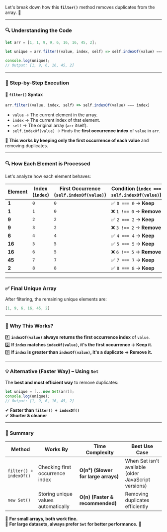 Let's break down how this **`filter()`** method removes duplicates from the array. 🚀  

---

### **🔍 Understanding the Code**
```javascript
let arr = [1, 1, 9, 9, 6, 16, 16, 45, 2];

let unique = arr.filter((value, index, self) => self.indexOf(value) === index);

console.log(unique); 
// Output: [1, 9, 6, 16, 45, 2]
```

---

### **📌 Step-by-Step Execution**
#### **🔹 `filter()` Syntax**
```javascript
arr.filter((value, index, self) => self.indexOf(value) === index)
```
- `value` → The current element in the array.
- `index` → The current index of that element.
- `self` → The original array (`arr` itself).
- `self.indexOf(value)` → Finds the **first occurrence index** of `value` in `arr`.

🚀 **This works by keeping only the first occurrence of each value** and removing duplicates.

---

### **🔍 How Each Element is Processed**
Let's analyze how each element behaves:  

| **Element** | **Index (`index`)** | **First Occurrence (`self.indexOf(value)`)** | **Condition (`index === self.indexOf(value)`)** | **Kept?** |
|------------|---------------------|--------------------------------|--------------------------------|---------|
| **1**      | `0`                 | `0`                            | ✅ `0 === 0` → **Keep**      | ✅ |
| **1**      | `1`                 | `0`                            | ❌ `1 !== 0` → **Remove**    | ❌ |
| **9**      | `2`                 | `2`                            | ✅ `2 === 2` → **Keep**      | ✅ |
| **9**      | `3`                 | `2`                            | ❌ `3 !== 2` → **Remove**    | ❌ |
| **6**      | `4`                 | `4`                            | ✅ `4 === 4` → **Keep**      | ✅ |
| **16**     | `5`                 | `5`                            | ✅ `5 === 5` → **Keep**      | ✅ |
| **16**     | `6`                 | `5`                            | ❌ `6 !== 5` → **Remove**    | ❌ |
| **45**     | `7`                 | `7`                            | ✅ `7 === 7` → **Keep**      | ✅ |
| **2**      | `8`                 | `8`                            | ✅ `8 === 8` → **Keep**      | ✅ |

---

### **✅ Final Unique Array**
After filtering, the remaining unique elements are:
```javascript
[1, 9, 6, 16, 45, 2]
```

---

### **🚀 Why This Works?**
1️⃣ **`indexOf(value)` always returns the first occurrence index** of `value`.  
2️⃣ **If `index` matches `indexOf(value)`, it's the first occurrence → Keep it.**  
3️⃣ **If `index` is greater than `indexOf(value)`, it's a duplicate → Remove it.**  

---

### **💡 Alternative (Faster Way) – Using `Set`**
The **best and most efficient way** to remove duplicates:
```javascript
let unique = [...new Set(arr)];
console.log(unique);
// Output: [1, 9, 6, 16, 45, 2]
```
✔ **Faster than `filter() + indexOf()`**  
✔ **Shorter & cleaner**  

---

### **🚀 Summary**
| Method | Works By | Time Complexity | Best Use Case |
|--------|---------|----------------|--------------|
| `filter() + indexOf()` | Checking first occurrence index | **O(n²) (Slower for large arrays)** | When Set isn't available (older JavaScript versions) |
| `new Set()` | Storing unique values automatically | **O(n) (Faster & recommended)** | Removing duplicates efficiently |

🔹 **For small arrays, both work fine.**  
🔹 **For large datasets, always prefer `Set` for better performance.** 🚀
